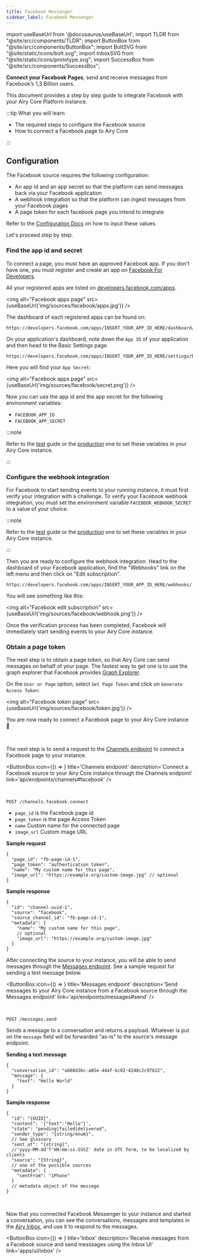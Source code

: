 ```yaml
---
title: Facebook Messenger
sidebar_label: Facebook Messenger
---
```


import useBaseUrl from '@docusaurus/useBaseUrl';
import TLDR from "@site/src/components/TLDR";
import ButtonBox from "@site/src/components/ButtonBox";
import BoltSVG from "@site/static/icons/bolt.svg";
import InboxSVG from "@site/static/icons/prototype.svg";
import SuccessBox from "@site/src/components/SuccessBox";

<TLDR>

**Connect your Facebook Pages**, send and receive messages from Facebook’s 1,3
Billion users.

</TLDR>

This document provides a step by step guide to integrate Facebook with your Airy
Core Platform instance.

:::tip What you will learn

- The required steps to configure the Facebook source
- How to connect a Facebook page to Airy Core

:::

## Configuration

The Facebook source requires the following configuration:

- An app id and an app secret so that the platform can send messages back via
  your Facebook application
- A webhook integration so that the platform can ingest messages from your
  Facebook pages
- A page token for each facebook page you intend to integrate

Refer to the [Configuration Docs](/getting-started/deployment/configuration.md#components) on how to input these values.

Let's proceed step by step.

### Find the app id and secret

To connect a page, you must have an approved Facebook app. If you don't have
one, you must register and create an app on [Facebook For Developers](https://developers.facebook.com/).

All your registered apps are listed on [developers.facebook.com/apps](https://developers.facebook.com/apps/).

<img alt="Facebook apps page" src={useBaseUrl('img/sources/facebook/apps.jpg')} />

The dashboard of each registered apps can be found on:

```
https://developers.facebook.com/apps/INSERT_YOUR_APP_ID_HERE/dashboard/
```

On your application's dashboard, note down the `App ID` of your application and then head to the Basic
Settings page.

```
https://developers.facebook.com/apps/INSERT_YOUR_APP_ID_HERE/settings/basic/
```

Here you will find your `App Secret`:

<img alt="Facebook apps page" src={useBaseUrl('img/sources/facebook/secret.png')} />

Now you can use the app id and the app secret for the following environment variables:

- `FACEBOOK_APP_ID`
- `FACEBOOK_APP_SECRET`

:::note

Refer to the [test](getting-started/deployment/vagrant.md#connect-sources) guide
or the [production](getting-started/deployment/production.md#connect-sources)
one to set these variables in your Airy Core instance.

:::

### Configure the webhook integration

For Facebook to start sending events to your running instance, it must first
verify your integration with a challenge. To verify your Facebook webhook
integration, you must set the environment variable `FACEBOOK_WEBHOOK_SECRET` to
a value of your choice.

:::note

Refer to the [test](/getting-started/deployment/vagrant.md#connect-sources)
guide or the
[production](/getting-started/deployment/production.md#connect-sources) one to
set these variables in your Airy Core instance.

:::

Then you are ready to configure the webhook integration. Head to the dashboard
of your Facebook application, find the "Webhooks" link on the left menu and then
click on "Edit subscription".

```
https://developers.facebook.com/apps/INSERT_YOUR_APP_ID_HERE/webhooks/
```

You will see something like this:

<img alt="Facebook edit subscription" src={useBaseUrl('img/sources/facebook/webhook.png')} />

Once the verification process has been completed, Facebook will immediately
start sending events to your Airy Core instance.

### Obtain a page token

The next step is to obtain a page token, so that Airy Core can send messages on
behalf of your page. The fastest way to get one is to use the graph explorer
that Facebook provides [Graph
Explorer](https://developers.facebook.com/tools/explorer/).

On the `User or Page` option, select `Get Page Token` and click on `Generate Access Token`:

<img alt="Facebook token page" src={useBaseUrl('img/sources/facebook/token.jpg')} />

<SuccessBox>

You are now ready to connect a Facebook page to your Airy Core instance 🎉

</SuccessBox>

<br />

The next step is to send a request to the [Channels endpoint](/api/endpoints/channels#facebook) to connect a Facebook page to your instance.

<ButtonBox
icon={() => <BoltSVG />}
title='Channels endpoint'
description='Connect a Facebook source to your Airy Core instance through the Channels endpoint'
link='api/endpoints/channels#facebook'
/>

<br />

```
POST /channels.facebook.connect
```

- `page_id` is the Facebook page id
- `page_token` is the page Access Token
- `name` Custom name for the connected page
- `image_url` Custom image URL

**Sample request**

```json5
{
  "page_id": "fb-page-id-1",
  "page_token": "authentication token",
  "name": "My custom name for this page",
  "image_url": "https://example.org/custom-image.jpg" // optional
}
```

**Sample response**

```json5
{
  "id": "channel-uuid-1",
  "source": "facebook",
  "source_channel_id": "fb-page-id-1",
  "metadata": {
    "name": "My custom name for this page",
    // optional
    "image_url": "https://example.org/custom-image.jpg"
  }
}
```

After connecting the source to your instance, you will be able to send messages through the [Messages endpoint](/api/endpoints/messages#send). See a sample request for sending a text message below.

<ButtonBox
icon={() => <BoltSVG />}
title='Messages endpoint'
description='Send messages to your Airy Core instance from a Facebook source through the Messages endpoint'
link='api/endpoints/messages#send'
/>

<br />

`POST /messages.send`

Sends a message to a conversation and returns a payload. Whatever is put on the
`message` field will be forwarded "as-is" to the source's message endpoint.

**Sending a text message**

```json5
{
  "conversation_id": "a688d36c-a85e-44af-bc02-4248c2c97622",
  "message": {
    "text": "Hello World"
  }
}
```

**Sample response**

```json5
{
  "id": "{UUID}",
  "content": '{"text":"Hello"}',
  "state": "pending|failed|delivered",
  "sender_type": "{string/enum}",
  // See glossary
  "sent_at": "{string}",
  //'yyyy-MM-dd'T'HH:mm:ss.SSSZ' date in UTC form, to be localized by clients
  "source": "{String}",
  // one of the possible sources
  "metadata": {
    "sentFrom": "iPhone"
  }
  // metadata object of the message
}
```

<br />

Now that you connected Facebook Messenger to your instance and started a conversation, you can see the conversations, messages and templates in the [Airy Inbox](/apps/ui/inbox), and use it to respond to the messages.

<ButtonBox
icon={() => <InboxSVG />}
title='Inbox'
description='Receive messages from a Facebook source and send messsages using the Inbox UI'
link='apps/ui/inbox'
/>
